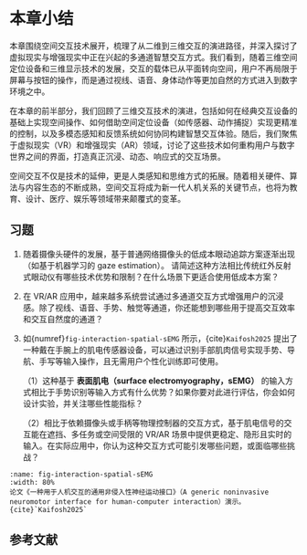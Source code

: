 # 本章小结

本章围绕空间交互技术展开，梳理了从二维到三维交互的演进路径，并深入探讨了虚拟现实与增强现实中正在兴起的多通道智慧交互方式。我们看到，随着三维空间定位设备和三维显示技术的发展，交互的载体已从平面转向空间，用户不再局限于屏幕与按钮的操作，而是通过视线、语音、身体动作等更加自然的方式进入到数字环境之中。

在本章的前半部分，我们回顾了三维交互技术的演进，包括如何在经典交互设备的基础上实现空间操作、如何借助空间定位设备（如传感器、动作捕捉）实现更精准的控制，以及多模态感知和反馈系统如何协同构建智慧交互体验。随后，我们聚焦于虚拟现实（VR）和增强现实（AR）领域，讨论了这些技术如何重构用户与数字世界之间的界面，打造真正沉浸、动态、响应式的交互场景。

空间交互不仅是技术的延伸，更是人类感知和思维方式的拓展。随着相关硬件、算法与内容生态的不断成熟，空间交互将成为新一代人机关系的关键节点，也将为教育、设计、医疗、娱乐等领域带来颠覆式的变革。

## 习题

1. 随着摄像头硬件的发展，基于普通网络摄像头的低成本眼动追踪方案逐渐出现（如基于机器学习的 gaze estimation）。
请简述这种方法相比传统红外反射式眼动仪有哪些技术优势和限制？在什么场景下更适合使用低成本方案？

2. 在 VR/AR 应用中，越来越多系统尝试通过多通道交互方式增强用户的沉浸感。除了视线、语音、手势、触觉等通道，你还能想到哪些用于提高交互效率和交互自然度的通道？

3. 如{numref}`fig-interaction-spatial-sEMG` 所示，{cite}`Kaifosh2025` 提出了一种戴在手腕上的肌电传感器设备，可以通过识别手部肌肉信号实现手势、导航、手写等输入操作，且无需用户个性化训练即可使用。

    （1）这种基于 **表面肌电（surface electromyography，sEMG）** 的输入方式相比于手势识别等输入方式有什么优势？如果你要对此进行评估，你会如何设计实验，并关注哪些性能指标？

    （2）相比于依赖摄像头或手柄等物理控制器的交互方式，基于肌电信号的交互能在遮挡、多任务或空间受限的 VR/AR 场景中提供更稳定、隐形且实时的输入。在实际应用中，你认为这种交互方式可能引发哪些问题，或面临哪些挑战？

```{figure} fig/interaction-spatial-sEMG.png
:name: fig-interaction-spatial-sEMG
:width: 80%
论文《一种用于人机交互的通用非侵入性神经运动接口》（A generic noninvasive neuromotor interface for human-computer interaction）演示。{cite}`Kaifosh2025`
```


## 参考文献

```{bibliography} ref.bib
```
